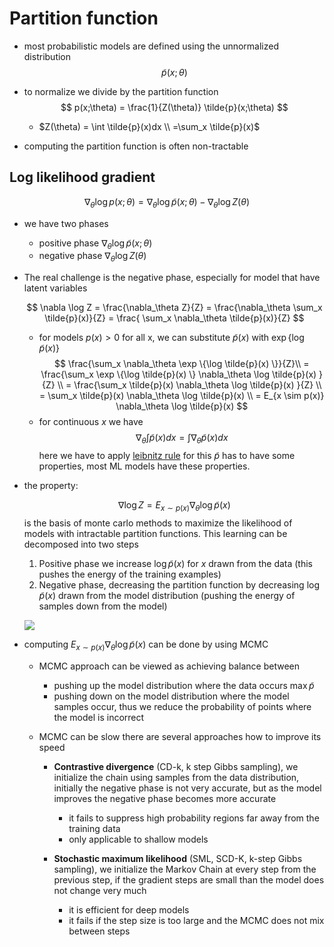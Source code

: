# Partition function

* most probabilistic models are defined using the unnormalized distribution 
    $$
    \tilde{p}(x;\theta)
    $$
* to normalize we divide by the partition function 
    $$
    p(x;\theta) = \frac{1}{Z(\theta)} \tilde{p}(x;\theta)
    $$
    * $Z(\theta) = \int \tilde{p}(x)dx \\ =\sum_x \tilde{p}(x)$

* computing the partition function is often non-tractable

## Log likelihood gradient

$$
\nabla_\theta \log p(x;\theta) = \nabla_{\theta} \log \tilde{p}(x;\theta) - \nabla_\theta \log Z(\theta)
$$
* we have two phases
  * positive phase  $\nabla_{\theta} \log \tilde{p}(x;\theta)$
  * negative phase $\nabla_\theta \log Z(\theta)$

* The real challenge is the negative phase, especially for model that have latent variables

    $$
    \nabla \log Z = \frac{\nabla_\theta Z}{Z} = \frac{\nabla_\theta \sum_x \tilde{p}(x)}{Z} =  \frac{ \sum_x \nabla_\theta \tilde{p}(x)}{Z}
    $$

    * for models $p(x) > 0$ for all x, we can substitute $\tilde{p}(x)$ with  $\exp \{\log \tilde{p}(x)\}$
    $$
    \frac{\sum_x \nabla_\theta \exp \{\log \tilde{p}(x) \}}{Z}\\
    = \frac{\sum_x \exp \{\log \tilde{p}(x) \} \nabla_\theta \log \tilde{p}(x) }{Z} \\ 
    = \frac{\sum_x \tilde{p}(x) \nabla_\theta \log \tilde{p}(x) }{Z} \\ 
    = \sum_x \tilde{p}(x) \nabla_\theta \log \tilde{p}(x) \\
    = E_{x \sim p(x)} \nabla_\theta \log \tilde{p}(x)
    $$
    * for continuous $x$ we have
    $$
        \nabla_\theta \int \tilde{p}(x)dx = \int \nabla_{\theta} \tilde{p}(x)dx
    $$
    here we have to apply [leibnitz rule](leibnitz_rule.md) for this $\tilde{p}$ has to have some properties, most ML models have these properties.

* the property:

    $$
    \nabla \log Z  = E_{x \sim p(x)} \nabla_\theta \log \tilde{p}(x)
    $$
    is the basis of monte carlo methods to maximize the likelihood of models with intractable partition functions. This learning can be decomposed into two steps
    1. Positive phase we increase $\log \tilde{p}(x)$ for $x$ drawn from the data (this pushes the energy of the training examples)
    2. Negative phase, decreasing the partition function by decreasing $\log \tilde{p}(x)$ drawn from the model distribution (pushing the energy of samples down from the model) 

    ![](../.images/machine_learning/positive_negative_phase.png)

* computing $E_{x \sim p(x)} \nabla_\theta \log \tilde{p}(x)$ can be done by using MCMC
  * MCMC approach can be viewed as achieving balance between
    * pushing up the model distribution where the data occurs $\max \tilde{p}$
    * pushing down on the model distribution where the model samples occur, thus we reduce the probability of points where the model is incorrect

  * MCMC can be slow there are several approaches how to improve its speed
    * **Contrastive divergence** (CD-k, k step Gibbs sampling), we initialize the chain using samples from the data distribution, initially the negative phase is not very accurate, but as the model improves the negative phase becomes more accurate
      * it fails to suppress high probability regions far away from the training data  
      * only applicable to shallow models

    * **Stochastic maximum likelihood** (SML, SCD-K, k-step Gibbs sampling), we initialize the Markov Chain at every step from the previous step, if the gradient steps are small than the model does not change very much
      * it is efficient for deep models
      * it fails if the step size is too large and the MCMC does not mix between steps